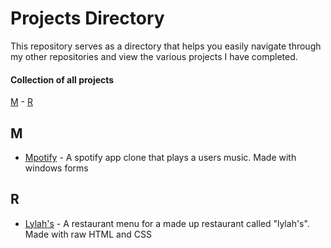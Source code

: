 # Projects Directory
This repository serves as a directory that helps you easily navigate through my other repositories and view the various projects I have completed.

#### Collection of all projects 

[M](#m) - [R](#r) 


## M <a id="m"></a>
- <a href="https://github.com/MoeInL/Mpotify.git">Mpotify<a/> - A spotify app clone that plays a users music. Made with windows forms 

## R <a id="r"></a>
- <a href="https://github.com/MoeInL/Restaurant_Menu.git">Lylah's<a/> - A restaurant menu for a made up restaurant called "lylah's". Made with raw HTML and CSS
